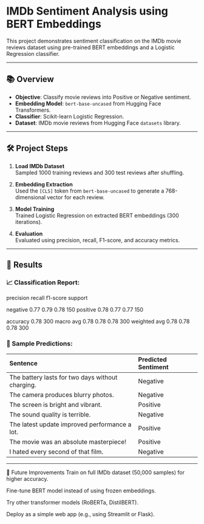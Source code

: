 # IMDb Sentiment Analysis using BERT Embeddings

This project demonstrates sentiment classification on the IMDb movie reviews dataset using pre-trained BERT embeddings and a Logistic Regression classifier.

---

## 📚 Overview

- **Objective**: Classify movie reviews into Positive or Negative sentiment.
- **Embedding Model**: `bert-base-uncased` from Hugging Face Transformers.
- **Classifier**: Scikit-learn Logistic Regression.
- **Dataset**: IMDb movie reviews from Hugging Face `datasets` library.

---

## 🛠️ Project Steps

1. **Load IMDb Dataset**  
   Sampled 1000 training reviews and 300 test reviews after shuffling.
   
2. **Embedding Extraction**  
   Used the `[CLS]` token from `bert-base-uncased` to generate a 768-dimensional vector for each review.
   
3. **Model Training**  
   Trained Logistic Regression on extracted BERT embeddings (300 iterations).

4. **Evaluation**  
   Evaluated using precision, recall, F1-score, and accuracy metrics.

---

## 🧪 Results

### 📈 Classification Report:
   precision    recall  f1-score   support

negative       0.77      0.79      0.78       150
positive       0.78      0.77      0.77       150

accuracy                           0.78       300
macro avg 0.78 0.78 0.78 300 weighted avg 0.78 0.78 0.78 300



### 📄 Sample Predictions:

| Sentence | Predicted Sentiment |
|:---|:---|
| The battery lasts for two days without charging. | Negative |
| The camera produces blurry photos. | Negative |
| The screen is bright and vibrant. | Positive |
| The sound quality is terrible. | Negative |
| The latest update improved performance a lot. | Positive |
| The movie was an absolute masterpiece! | Positive |
| I hated every second of that film. | Negative |

---


🧠 Future Improvements
Train on full IMDb dataset (50,000 samples) for higher accuracy.

Fine-tune BERT model instead of using frozen embeddings.

Try other transformer models (RoBERTa, DistilBERT).

Deploy as a simple web app (e.g., using Streamlit or Flask).

